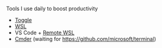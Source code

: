Tools I use daily to boost productivity
- [Toggle](https://toggl.com/)
- [WSL](https://docs.microsoft.com/en-us/windows/wsl/about)
- VS Code + [Remote WSL](https://marketplace.visualstudio.com/items?itemName=ms-vscode-remote.remote-wsl)
- [Cmder](https://cmder.net/) (waiting for https://github.com/microsoft/terminal)
